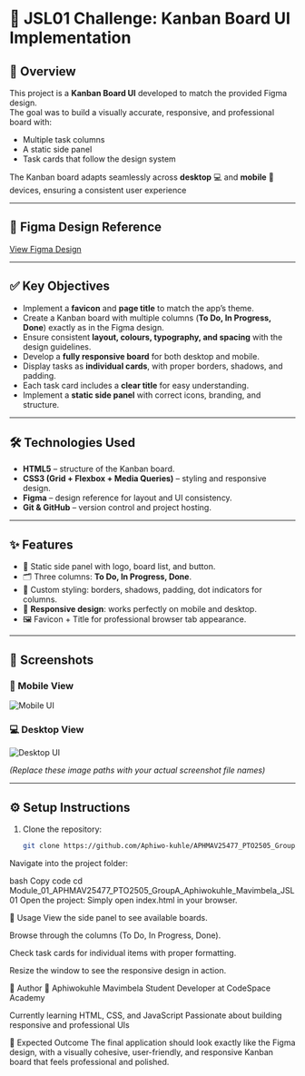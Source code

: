 # 📌 JSL01 Challenge: Kanban Board UI Implementation  

## 🎯 Overview  
This project is a **Kanban Board UI** developed to match the provided Figma design.  
The goal was to build a visually accurate, responsive, and professional board with:  
- Multiple task columns  
- A static side panel  
- Task cards that follow the design system  

The Kanban board adapts seamlessly across **desktop** 💻 and **mobile** 📱 devices, ensuring a consistent user experience

---

## 🔗 Figma Design Reference  
[View Figma Design](#) <!-- Replace # with the actual Figma link if you have one -->

---

## ✅ Key Objectives  
- Implement a **favicon** and **page title** to match the app’s theme.  
- Create a Kanban board with multiple columns (**To Do, In Progress, Done**) exactly as in the Figma design.  
- Ensure consistent **layout, colours, typography, and spacing** with the design guidelines.  
- Develop a **fully responsive board** for both desktop and mobile.  
- Display tasks as **individual cards**, with proper borders, shadows, and padding.  
- Each task card includes a **clear title** for easy understanding.  
- Implement a **static side panel** with correct icons, branding, and structure.  

---

## 🛠️ Technologies Used  
- **HTML5** – structure of the Kanban board.  
- **CSS3 (Grid + Flexbox + Media Queries)** – styling and responsive design.  
- **Figma** – design reference for layout and UI consistency.  
- **Git & GitHub** – version control and project hosting.  

---

## ✨ Features  
- 📌 Static side panel with logo, board list, and button.  
- 🗂️ Three columns: **To Do, In Progress, Done**.  
- 🎨 Custom styling: borders, shadows, padding, dot indicators for columns.  
- 📱 **Responsive design**: works perfectly on mobile and desktop.  
- 🖼️ Favicon + Title for professional browser tab appearance.  

---

## 📸 Screenshots  

### 📱 Mobile View  
![Mobile UI](./explainer-images/JSL01_Mobile.png) 

### 💻 Desktop View  
![Desktop UI](./explainer-images/JSL01-Desktop.png) 

*(Replace these image paths with your actual screenshot file names)*  

---

## ⚙️ Setup Instructions  

1. Clone the repository:  
   ```bash
   git clone https://github.com/Aphiwo-kuhle/APHMAV25477_PTO2505_GroupA_Aphiwokuhle_Mavimbela_JSL01.git
Navigate into the project folder:

bash
Copy code
cd Module_01_APHMAV25477_PTO2505_GroupA_Aphiwokuhle_Mavimbela_JSL01
Open the project:
Simply open index.html in your browser.

🚀 Usage
View the side panel to see available boards.

Browse through the columns (To Do, In Progress, Done).

Check task cards for individual items with proper formatting.

Resize the window to see the responsive design in action.

🤝 Author
👤 Aphiwokuhle Mavimbela
Student Developer at CodeSpace Academy

Currently learning HTML, CSS, and JavaScript
Passionate about building responsive and professional UIs

📌 Expected Outcome
The final application should look exactly like the Figma design, with a visually cohesive, user-friendly, and responsive Kanban board that feels professional and polished.
